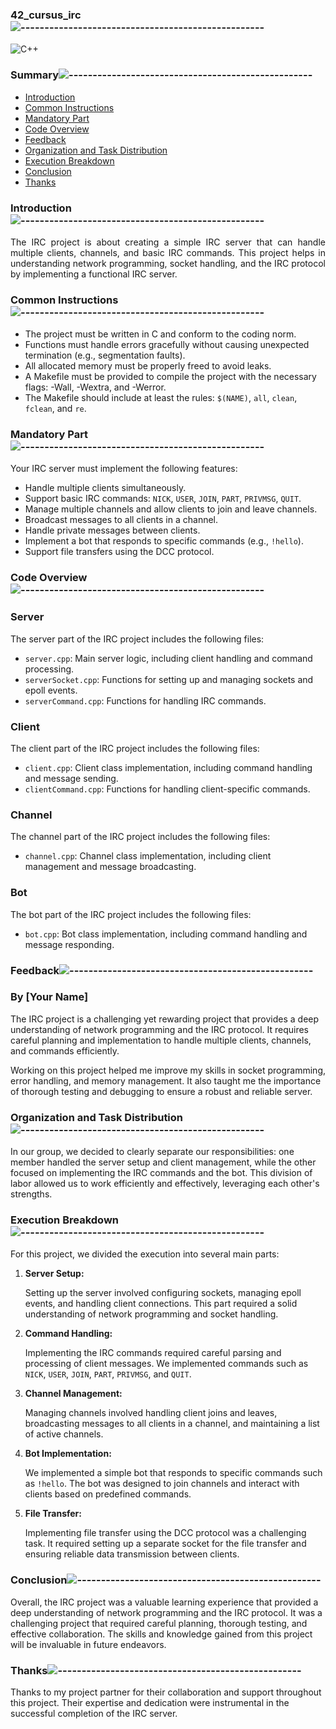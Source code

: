 <div align="left">

### 42_cursus_irc![---------------------------------------------------](https://raw.githubusercontent.com/andreasbm/readme/master/assets/lines/rainbow.png)

<div align="left">

![C++](https://img.shields.io/badge/c++-%2300599C.svg?style=for-the-badge&logo=c%2B%2B&logoColor=white)

<nav>
    
### Summary![---------------------------------------------------](https://raw.githubusercontent.com/andreasbm/readme/master/assets/lines/rainbow.png)

<ul>
    <li><a href="#introduction">Introduction</a></li>
    <li><a href="#common-instructions">Common Instructions</a></li>
    <li><a href="#mandatory-part">Mandatory Part</a></li>
    <li><a href="#code-overview">Code Overview</a></li>
    <li><a href="#feedback">Feedback</a></li>
    <li><a href="#organization-and-task-distribution">Organization and Task Distribution</a></li>
    <li><a href="#execution-breakdown">Execution Breakdown</a></li>
    <li><a href="#conclusion">Conclusion</a></li>
    <li><a href="#thanks">Thanks</a></li>
</ul>
</nav>

### Introduction![---------------------------------------------------](https://raw.githubusercontent.com/andreasbm/readme/master/assets/lines/rainbow.png)
<section id="introduction">

<div align="justify">

The IRC project is about creating a simple IRC server that can handle multiple clients, channels, and basic IRC commands. This project helps in understanding network programming, socket handling, and the IRC protocol by implementing a functional IRC server.

<div align="left">

### Common Instructions![---------------------------------------------------](https://raw.githubusercontent.com/andreasbm/readme/master/assets/lines/rainbow.png)
<section id="common-instructions">

<ul>
    <li>The project must be written in C and conform to the coding norm.</li>
    <li>Functions must handle errors gracefully without causing unexpected termination (e.g., segmentation faults).</li>
    <li>All allocated memory must be properly freed to avoid leaks.</li>
    <li>A Makefile must be provided to compile the project with the necessary flags: -Wall, -Wextra, and -Werror.</li>
    <li>The Makefile should include at least the rules: <code>$(NAME)</code>, <code>all</code>, <code>clean</code>, <code>fclean</code>, and <code>re</code>.</li>
</ul>
</section>

<div align="left">

### Mandatory Part![---------------------------------------------------](https://raw.githubusercontent.com/andreasbm/readme/master/assets/lines/rainbow.png)
<section id="mandatory-part">

<p>Your IRC server must implement the following features:</p>
<ul>
    <li>Handle multiple clients simultaneously.</li>
    <li>Support basic IRC commands: <code>NICK</code>, <code>USER</code>, <code>JOIN</code>, <code>PART</code>, <code>PRIVMSG</code>, <code>QUIT</code>.</li>
    <li>Manage multiple channels and allow clients to join and leave channels.</li>
    <li>Broadcast messages to all clients in a channel.</li>
    <li>Handle private messages between clients.</li>
    <li>Implement a bot that responds to specific commands (e.g., <code>!hello</code>).</li>
    <li>Support file transfers using the DCC protocol.</li>
</ul>
</section>

<div align="left">

### Code Overview![---------------------------------------------------](https://raw.githubusercontent.com/andreasbm/readme/master/assets/lines/rainbow.png)
<section id="code-overview">

<h3>Server</h3>
<p>The server part of the IRC project includes the following files:</p>
<ul>
    <li><code>server.cpp</code>: Main server logic, including client handling and command processing.</li>
    <li><code>serverSocket.cpp</code>: Functions for setting up and managing sockets and epoll events.</li>
    <li><code>serverCommand.cpp</code>: Functions for handling IRC commands.</li>
</ul>

<h3>Client</h3>
<p>The client part of the IRC project includes the following files:</p>
<ul>
    <li><code>client.cpp</code>: Client class implementation, including command handling and message sending.</li>
    <li><code>clientCommand.cpp</code>: Functions for handling client-specific commands.</li>
</ul>

<h3>Channel</h3>
<p>The channel part of the IRC project includes the following files:</p>
<ul>
    <li><code>channel.cpp</code>: Channel class implementation, including client management and message broadcasting.</li>
</ul>

<h3>Bot</h3>
<p>The bot part of the IRC project includes the following files:</p>
<ul>
    <li><code>bot.cpp</code>: Bot class implementation, including command handling and message responding.</li>
</ul>
</section>

<div align="left">

### Feedback![---------------------------------------------------](https://raw.githubusercontent.com/andreasbm/readme/master/assets/lines/rainbow.png)
<section id="feedback">

<h3>By [Your Name]</h3>
<p>The IRC project is a challenging yet rewarding project that provides a deep understanding of network programming and the IRC protocol. It requires careful planning and implementation to handle multiple clients, channels, and commands efficiently.</p>
<p>Working on this project helped me improve my skills in socket programming, error handling, and memory management. It also taught me the importance of thorough testing and debugging to ensure a robust and reliable server.</p>

<div align="left">

### Organization and Task Distribution![---------------------------------------------------](https://raw.githubusercontent.com/andreasbm/readme/master/assets/lines/rainbow.png)
<section id="organization-and-task-distribution">

<p>In our group, we decided to clearly separate our responsibilities: one member handled the server setup and client management, while the other focused on implementing the IRC commands and the bot. This division of labor allowed us to work efficiently and effectively, leveraging each other's strengths.</p>
</section>

<div align="left">

### Execution Breakdown![---------------------------------------------------](https://raw.githubusercontent.com/andreasbm/readme/master/assets/lines/rainbow.png)
<section id="execution-breakdown">

<p>For this project, we divided the execution into several main parts:</p>
<ol>
    <li>
        <strong>Server Setup:</strong>
        <p>Setting up the server involved configuring sockets, managing epoll events, and handling client connections. This part required a solid understanding of network programming and socket handling.</p>
    </li>
    <li>
        <strong>Command Handling:</strong>
        <p>Implementing the IRC commands required careful parsing and processing of client messages. We implemented commands such as <code>NICK</code>, <code>USER</code>, <code>JOIN</code>, <code>PART</code>, <code>PRIVMSG</code>, and <code>QUIT</code>.</p>
    </li>
    <li>
        <strong>Channel Management:</strong>
        <p>Managing channels involved handling client joins and leaves, broadcasting messages to all clients in a channel, and maintaining a list of active channels.</p>
    </li>
    <li>
        <strong>Bot Implementation:</strong>
        <p>We implemented a simple bot that responds to specific commands such as <code>!hello</code>. The bot was designed to join channels and interact with clients based on predefined commands.</p>
    </li>
    <li>
        <strong>File Transfer:</strong>
        <p>Implementing file transfer using the DCC protocol was a challenging task. It required setting up a separate socket for the file transfer and ensuring reliable data transmission between clients.</p>
    </li>
</ol>
</section>

<div align="left">

### Conclusion![---------------------------------------------------](https://raw.githubusercontent.com/andreasbm/readme/master/assets/lines/rainbow.png)
<section id="conclusion">

<p>Overall, the IRC project was a valuable learning experience that provided a deep understanding of network programming and the IRC protocol. It was a challenging project that required careful planning, thorough testing, and effective collaboration. The skills and knowledge gained from this project will be invaluable in future endeavors.</p>
</section>

<div align="left">

### Thanks![---------------------------------------------------](https://raw.githubusercontent.com/andreasbm/readme/master/assets/lines/rainbow.png)
<section id="thanks">

<p>Thanks to my project partner for their collaboration and support throughout this project. Their expertise and dedication were instrumental in the successful completion of the IRC server.</p>

</div>
</div>
